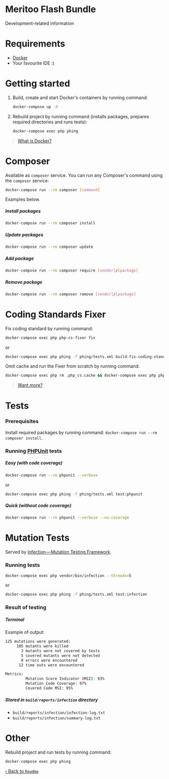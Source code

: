 # Meritoo Flash Bundle

Development-related information

# Requirements

* [Docker](https://www.docker.com)
* Your favourite IDE :)

# Getting started

1. Build, create and start Docker's containers by running command:

    ```bash
    docker-compose up -d
    ```

2. Rebuild project by running command (installs packages, prepares required directories and runs tests):

	```bash
	docker-compose exec php phing
	```

> [What is Docker?](https://www.docker.com/what-docker)

# Composer

Available as `composer` service. You can run any Composer's command using the `composer` service:

```bash
docker-compose run --rm composer [command]
```

Examples below.

##### Install packages

```bash
docker-compose run --rm composer install
```

##### Update packages

```bash
docker-compose run --rm composer update
```

##### Add package

```bash
docker-compose run --rm composer require [vendor]/[package]
```

##### Remove package

```bash
docker-compose run --rm composer remove [vendor]/[package]
```

# Coding Standards Fixer

Fix coding standard by running command:

```bash
docker-compose exec php php-cs-fixer fix
```

or

```bash
docker-compose exec php phing -f phing/tests.xml build:fix-coding-standards
```

Omit cache and run the Fixer from scratch by running command:

```bash
docker-compose exec php rm .php_cs.cache && docker-compose exec php php-cs-fixer fix
```

> [Want more?](https://cs.sensiolabs.org)

# Tests

### Prerequisites

Install required packages by running command: `docker-compose run --rm composer install`.

### Running [PHPUnit](https://phpunit.de) tests

##### Easy (with code coverage)

```bash
docker-compose run --rm phpunit --verbose
```

or

```bash
docker-compose exec php phing -f phing/tests.xml test:phpunit
```

##### Quick (without code coverage)

```bash
docker-compose run --rm phpunit --verbose --no-coverage
```

# Mutation Tests

Served by [Infection — Mutation Testing Framework](https://infection.github.io).

### Running tests

```bash
docker-compose exec php vendor/bin/infection --threads=5
```

or

```bash
docker-compose exec php phing -f phing/tests.xml test:infection
```

### Result of testing

##### Terminal

Example of output:
```bash
125 mutations were generated:
     105 mutants were killed
       3 mutants were not covered by tests
       5 covered mutants were not detected
       0 errors were encountered
      12 time outs were encountered

Metrics:
         Mutation Score Indicator (MSI): 93%
         Mutation Code Coverage: 97%
         Covered Code MSI: 95%
```

##### Stored in `build/reports/infection` directory

* `build/reports/infection/infection-log.txt`
* `build/reports/infection/summary-log.txt`

# Other

Rebuild project and run tests by running command:

```bash
docker-compose exec php phing
```

[&lsaquo; Back to `Readme`](../README.md)
